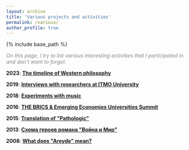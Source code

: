 ```yaml
---
layout: archive
title: 'Various projects and activities'
permalink: /various/
author_profile: true
---
```


{% include base_path %}

<p style="color:#888888;"><i>On this page, I try to list various interesting activities that I participated in and don't want to forget.</i></p>

<b>2023</b>: <b><a href="https://areyde.com/philosophy/">The timeline of Western philosophy</a></b>

<b>2019</b>: <b><a href="https://areyde.com/interviews/">Interviews with researchers at ITMO University</a></b>

<b>2018</b>: <b><a href="https://areyde.com/music/">Experiments with music</a></b>

<b>2016</b>: <b><a href="https://areyde.com/brics/">THE BRICS & Emerging Economies Universities Summit</a></b>

<b>2015</b>: <b><a href="https://areyde.com/pathologic/">Translation of "Pathologic"</a></b>

<b>2013</b>: <b><a href="https://areyde.com/war_and_peace/">Схема героев романа "Война и Мир"</a></b>

<b>2008</b>: <b><a href="https://areyde.com/areyde/">What does "Areyde" mean?</a></b>